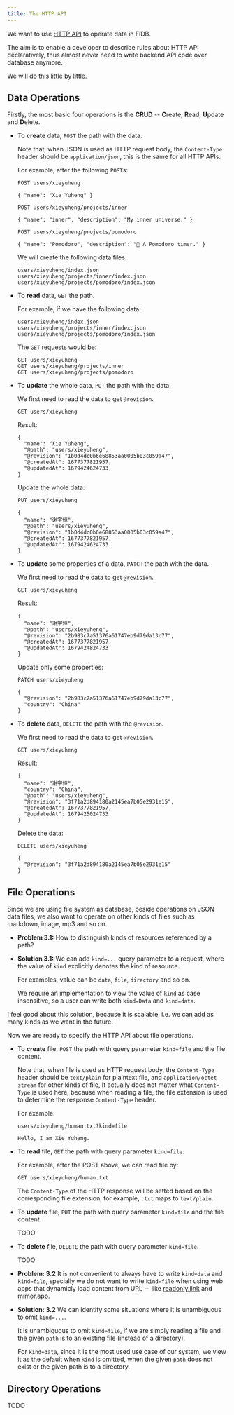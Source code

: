 ```yaml
---
title: The HTTP API
---
```


We want to use [HTTP API](https://www.rfc-editor.org/rfc/rfc9110) to operate data in FiDB.

The aim is to enable a developer to describe rules about HTTP API declaratively,
thus almost never need to write backend API code over database anymore.

We will do this little by little.

## Data Operations

Firstly, the most basic four operations is the **CRUD**
-- **C**reate, **R**ead, **U**pdate and **D**elete.

- To **create** data, `POST` the path with the data.

  Note that, when JSON is used as HTTP request body,
  the `Content-Type` header should be `application/json`,
  this is the same for all HTTP APIs.

  For example, after the following `POST`s:

  ```
  POST users/xieyuheng

  { "name": "Xie Yuheng" }

  POST users/xieyuheng/projects/inner

  { "name": "inner", "description": "My inner universe." }

  POST users/xieyuheng/projects/pomodoro

  { "name": "Pomodoro", "description": "🍅 A Pomodoro timer." }
  ```

  We will create the following data files:

  ```
  users/xieyuheng/index.json
  users/xieyuheng/projects/inner/index.json
  users/xieyuheng/projects/pomodoro/index.json
  ```

- To **read** data, `GET` the path.

  For example, if we have the following data:

  ```
  users/xieyuheng/index.json
  users/xieyuheng/projects/inner/index.json
  users/xieyuheng/projects/pomodoro/index.json
  ```

  The `GET` requests would be:

  ```
  GET users/xieyuheng
  GET users/xieyuheng/projects/inner
  GET users/xieyuheng/projects/pomodoro
  ```

- To **update** the whole data, `PUT` the path with the data.

  We first need to read the data to get `@revision`.

  ```
  GET users/xieyuheng
  ```

  Result:

  ```
  {
    "name": "Xie Yuheng",
    "@path": "users/xieyuheng",
    "@revision": "1b0d4dc0b6e68853aa0005b03c059a47",
    "@createdAt": 1677377821957,
    "@updatedAt": 1679424624733,
  }
  ```

  Update the whole data:

  ```
  PUT users/xieyuheng

  {
    "name": "谢宇恒",
    "@path": "users/xieyuheng",
    "@revision": "1b0d4dc0b6e68853aa0005b03c059a47",
    "@createdAt": 1677377821957,
    "@updatedAt": 1679424624733
  }
  ```

- To **update** some properties of a data, `PATCH` the path with the data.

  We first need to read the data to get `@revision`.

  ```
  GET users/xieyuheng
  ```

  Result:

  ```
  {
    "name": "谢宇恒",
    "@path": "users/xieyuheng",
    "@revision": "2b983c7a51376a61747eb9d79da13c77",
    "@createdAt": 1677377821957,
    "@updatedAt": 1679424824733
  }
  ```

  Update only some properties:

  ```
  PATCH users/xieyuheng

  {
    "@revision": "2b983c7a51376a61747eb9d79da13c77",
    "country": "China"
  }
  ```

- To **delete** data, `DELETE` the path with the `@revision`.

  We first need to read the data to get `@revision`.

  ```
  GET users/xieyuheng
  ```

  Result:

  ```
  {
    "name": "谢宇恒",
    "country": "China",
    "@path": "users/xieyuheng",
    "@revision": "3f71a2d894180a2145ea7b05e2931e15",
    "@createdAt": 1677377821957,
    "@updatedAt": 1679425024733
  }
  ```

  Delete the data:

  ```
  DELETE users/xieyuheng

  {
    "@revision": "3f71a2d894180a2145ea7b05e2931e15"
  }
  ```

## File Operations

Since we are using file system as database,
beside operations on JSON data files,
we also want to operate on other kinds of files
such as markdown, image, mp3 and so on.

- **Problem 3.1:** How to distinguish kinds of resources referenced by a path?

- **Solution 3.1:** We can add `kind=...` query parameter to a request,
  where the value of `kind` explicitly denotes the kind of resource.

  For examples, value can be `data`, `file`, `directory` and so on.

  We require an implementation to view the value of `kind` as case insensitive,
  so a user can write both `kind=Data` and `kind=data`.

I feel good about this solution,
because it is scalable,
i.e. we can add as many kinds as we want in the future.

Now we are ready to specify the HTTP API about file operations.

- To **create** file, `POST` the path with query parameter `kind=file` and the file content.

  Note that, when file is used as HTTP request body,
  the `Content-Type` header should be `text/plain` for plaintext file,
  and `application/octet-stream` for other kinds of file,
  It actually does not matter what `Content-Type` is used here,
  because when reading a file, the file extension is used
  to determine the response `Content-Type` header.

  For example:

  ```
  users/xieyuheng/human.txt?kind=file

  Hello, I am Xie Yuheng.
  ```

- To **read** file, `GET` the path with query parameter `kind=file`.

  For example, after the POST above, we can read file by:

  ```
  GET users/xieyuheng/human.txt
  ```

  The `Content-Type` of the HTTP response will be setted
  based on the corresponding file extension,
  for example, `.txt` maps to `text/plain`.

- To **update** file, `PUT` the path with query parameter `kind=file` and the file content.

  TODO

- To **delete** file, `DELETE` the path with query parameter `kind=file`.

  TODO

- **Problem: 3.2** It is not convenient to always have to write
  `kind=data` and `kind=file`,
  specially we do not want to write `kind=file`
  when using web apps that dynamicly load content from URL
  -- like [readonly.link](https://readonly.link) and [mimor.app](https://mimor.app).

- **Solution: 3.2** We can identify some situations
  where it is unambiguous to omit `kind=...`.

  It is unambiguous to omit `kind=file`,
  if we are simply reading a file and the given `path`
  is to an existing file (instead of a directory).

  For `kind=data`, since it is the most used use case of our system,
  we view it as the default when `kind` is omitted,
  when the given `path` does not exist or the given path is to a directory.

## Directory Operations

TODO
